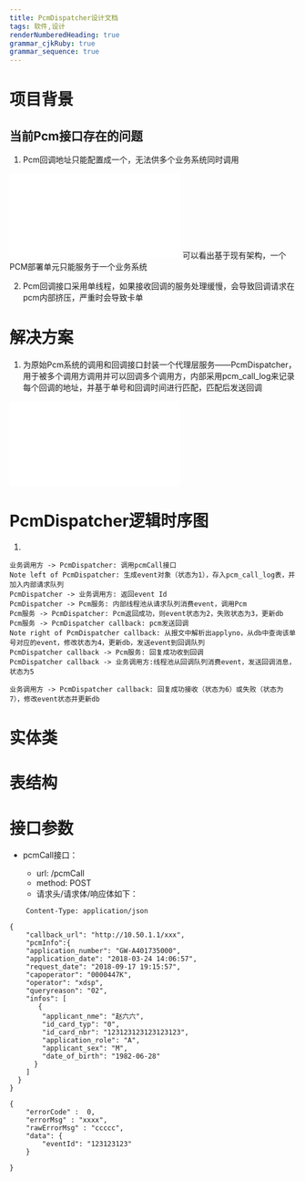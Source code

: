 ```yaml
---
title: PcmDispatcher设计文档 
tags: 软件,设计
renderNumberedHeading: true
grammar_cjkRuby: true
grammar_sequence: true
---
```


# 项目背景
## 当前Pcm接口存在的问题
1. Pcm回调地址只能配置成一个，无法供多个业务系统同时调用

![直接调用pcm示意图](./attachments/1582188206323.drawio.html)
可以看出基于现有架构，一个PCM部署单元只能服务于一个业务系统

2. Pcm回调接口采用单线程，如果接收回调的服务处理缓慢，会导致回调请求在pcm内部挤压，严重时会导致卡单

# 解决方案
1. 为原始Pcm系统的调用和回调接口封装一个代理层服务——PcmDispatcher，用于被多个调用方调用并可以回调多个调用方，内部采用pcm_call_log来记录每个回调的地址，并基于单号和回调时间进行匹配，匹配后发送回调

![PcmDispatcher架构图](./attachments/1582188810461.drawio.html)

# PcmDispatcher逻辑时序图
1.
```sequence?title=服务调用关系图
业务调用方 -> PcmDispatcher: 调用pcmCall接口
Note left of PcmDispatcher: 生成event对象（状态为1），存入pcm_call_log表，并加入内部请求队列
PcmDispatcher -> 业务调用方: 返回event Id
PcmDispatcher -> Pcm服务: 内部线程池从请求队列消费event，调用Pcm
Pcm服务 -> PcmDispatcher: Pcm返回成功，则event状态为2，失败状态为3，更新db
Pcm服务 -> PcmDispatcher callback: pcm发送回调
Note right of PcmDispatcher callback: 从报文中解析出applyno，从db中查询该单号对应的event，修改状态为4，更新db，发送event到回调队列
PcmDispatcher callback -> Pcm服务: 回复成功收到回调
PcmDispatcher callback -> 业务调用方:线程池从回调队列消费event，发送回调消息，状态为5

业务调用方 -> PcmDispatcher callback: 回复成功接收（状态为6）或失败（状态为7），修改event状态并更新db

```
# 实体类

# 表结构
# 接口参数
* pcmCall接口：
	
	* url: /pcmCall
	* method: POST
	* 请求头/请求体/响应体如下：
~~~?title=request header
	Content-Type: application/json
~~~
```json?title=request body
{
    "callback_url": "http://10.50.1.1/xxx",
	"pcmInfo":{
    "application_number": "GW-A401735000",
    "application_date": "2018-03-24 14:06:57",
    "request_date": "2018-09-17 19:15:57",
    "capoperator": "0000447K",
    "operator": "xdsp",
    "queryreason": "02",
    "infos": [
       {
        "applicant_nme": "赵六六",
        "id_card_typ": "0",
        "id_card_nbr": "123123123123123123",
        "application_role": "A",
        "applicant_sex": "M",
        "date_of_birth": "1982-06-28"
      }
    ]
  }
}
``` 
```json?title=response body
{
    "errorCode" :  0,
	"errorMsg" : "xxxx",
	"rawErrorMsg" : "ccccc",
	"data": {
		"eventId": "123123123"
	}
	
}
``` 
